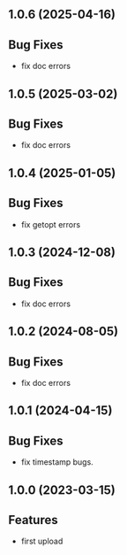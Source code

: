 ## 1.0.6 (2025-04-16)

## Bug Fixes

- fix doc errors

## 1.0.5 (2025-03-02)

## Bug Fixes

- fix doc errors

## 1.0.4 (2025-01-05)

## Bug Fixes

- fix getopt errors

## 1.0.3 (2024-12-08)

## Bug Fixes

- fix doc errors

## 1.0.2 (2024-08-05)

## Bug Fixes

- fix doc errors

## 1.0.1 (2024-04-15)

## Bug Fixes

- fix timestamp bugs.

## 1.0.0 (2023-03-15)

## Features

- first upload
